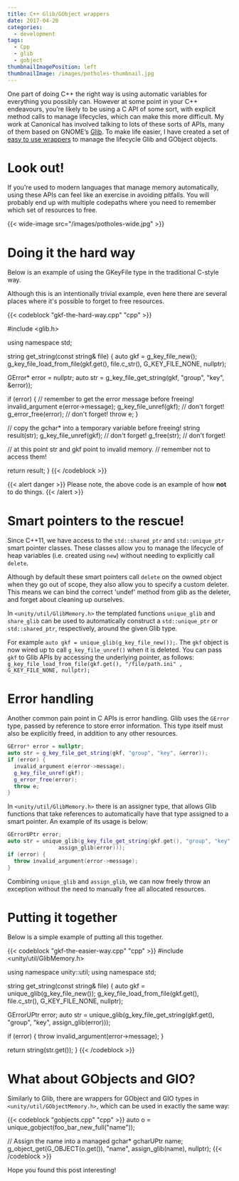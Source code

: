 ```yaml
---
title: C++ Glib/GObject wrappers
date: 2017-04-20
categories:
  - development
tags:
  - Cpp
  - glib
  - gobject
thumbnailImagePosition: left
thumbnailImage: /images/potholes-thumbnail.jpg
---
```


One part of doing C++ the right way is using automatic variables for everything you possibly can. However at some point in your C++ endeavours, you’re likely to be using a C API of some sort, with explicit method calls to manage lifecycles, which can make this more difficult. My work at Canonical has involved talking to lots of these sorts of APIs, many of them based on GNOME’s [Glib](https://github.com/GNOME/glib). To make life easier, I have created a set of [easy to use wrappers](https://github.com/pete-woods/unity-api/tree/master/include/unity/util) to manage the lifecycle Glib and GObject objects.

<!--more-->

# Look out!

If you're used to modern languages that manage memory automatically, using these APIs can feel like an exercise in avoiding pitfalls. You will probably end up with multiple codepaths where you need to remember which set of resources to free.

<p></p>

{{< wide-image src="/images/potholes-wide.jpg" >}}

# Doing it the hard way

Below is an example of using the GKeyFile type in the traditional C-style way.

Although this is an intentionally trivial example, even here there are several places where it's possible to forget to free resources.

{{< codeblock "gkf-the-hard-way.cpp" "cpp" >}}

#include <glib.h>

using namespace std;

string get_string(const string& file) {
  auto gkf = g_key_file_new();
  g_key_file_load_from_file(gkf.get(), file.c_str(), G_KEY_FILE_NONE, nullptr);

  GError* error = nullptr;
  auto str = g_key_file_get_string(gkf, "group", "key", &error));

  if (error) {
    // remember to get the error message before freeing!
    invalid_argument e(error->message);
    g_key_file_unref(gkf); // don't forget!
    g_error_free(error); // don't forget!
    throw e;
  }

  // copy the gchar* into a temporary variable before freeing!
  string result(str);
  g_key_file_unref(gkf); // don't forget!
  g_free(str); // don't forget!

  // at this point str and gkf point to invalid memory.
  // remember not to access them!

  return result;
}
{{< /codeblock >}}

{{< alert danger >}}
Please note, the above code is an example of how **not** to do things.
{{< /alert >}}

# Smart pointers to the rescue!

Since C++11, we have access to the `std::shared_ptr` and `std::unique_ptr` smart pointer classes. These classes allow you to manage the lifecycle of heap variables (i.e. created using `new`) without needing to explicitly call `delete`.

Although by default these smart pointers call `delete` on the owned object when they go out of scope, they also allow you to specify a custom deleter. This means we can bind the correct 'undef' method from glib as the deleter, and forget about cleaning up ourselves.

In `<unity/util/GlibMemory.h>` the templated functions `unique_glib` and `share_glib` can be used to automatically construct a `std::unique_ptr` or `std::shared_ptr`, respectively, around the given Glib type.

For example `auto gkf = unique_glib(g_key_file_new());`. The `gkf` object is now wired up to call `g_key_file_unref()` when it is deleted. You can pass `gkf` to Glib APIs by accessing the underlying pointer, as follows: `g_key_file_load_from_file(gkf.get(), "/file/path.ini" , G_KEY_FILE_NONE, nullptr);`

# Error handling

Another common pain point in C APIs is error handling. Glib uses the `GError` type, passed by reference to store error information. This type itself must also be explicitly freed, in addition to any other resources.

```cpp
GError* error = nullptr;
auto str = g_key_file_get_string(gkf, "group", "key", &error));
if (error) {
  invalid_argument e(error->message);
  g_key_file_unref(gkf);
  g_error_free(error);
  throw e;
}
```

In `<unity/util/GlibMemory.h>` there is an assigner type, that allows Glib functions that take references to automatically have that type assigned to a smart pointer. An example of its usage is below:

```cpp
GErrorUPtr error;
auto str = unique_glib(g_key_file_get_string(gkf.get(), "group", "key",
                assign_glib(error)));
if (error) {
  throw invalid_argument(error->message);
}
```

Combining `unique_glib` and `assign_glib`, we can now freely throw an exception without the need to manually free all allocated resources. 

# Putting it together

Below is a simple example of putting all this together.

{{< codeblock "gkf-the-easier-way.cpp" "cpp" >}}
#include <unity/util/GlibMemory.h>

using namespace unity::util;
using namespace std;

string get_string(const string& file) {
  auto gkf = unique_glib(g_key_file_new());
  g_key_file_load_from_file(gkf.get(), file.c_str(), G_KEY_FILE_NONE, nullptr);

  GErrorUPtr error;
  auto str = unique_glib(g_key_file_get_string(gkf.get(), "group", "key",
        assign_glib(error)));

  if (error) {
    throw invalid_argument(error->message);
  }

  return string(str.get());
}
{{< /codeblock >}}

# What about GObjects and GIO?

Similarly to Glib, there are wrappers for GObject and GIO types in `<unity/util/GObjectMemory.h>`, which can be used in exactly the same way: 

{{< codeblock "gobjects.cpp" "cpp" >}}
auto o = unique_gobject(foo_bar_new_full("name"));

// Assign the name into a managed gchar*
gcharUPtr name;
g_object_get(G_OBJECT(o.get()), "name", assign_glib(name), nullptr);
{{< /codeblock >}}

Hope you found this post interesting!
